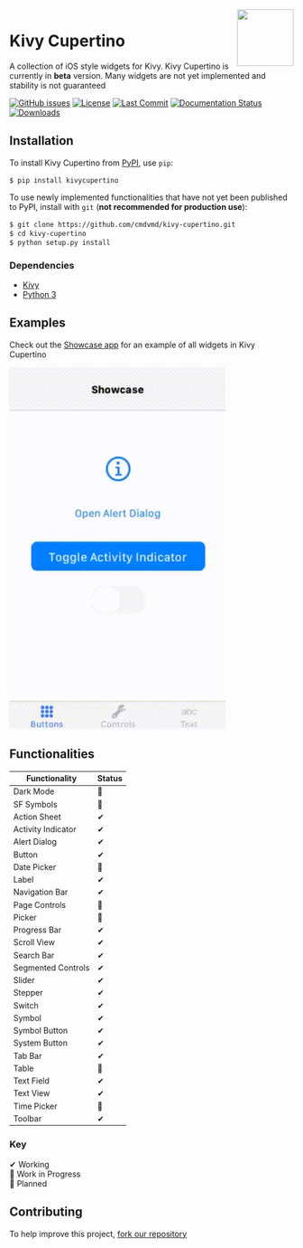 <img src="https://github.com/cmdvmd/kivy-cupertino/blob/main/logo.png?raw=true" align="right" width="100" height="100"/>

# Kivy Cupertino

A collection of iOS style widgets for Kivy. Kivy Cupertino is currently in **beta** version.
Many widgets are not yet implemented and stability is not guaranteed

[![GitHub issues](https://img.shields.io/github/issues/cmdvmd/kivy-cupertino)](https://github.com/cmdvmd/kivy-cupertino/issues)
[![License](https://img.shields.io/github/license/cmdvmd/kivy-cupertino)](https://github.com/cmdvmd/kivy-cupertino/blob/main/LICENSE)
[![Last Commit](https://img.shields.io/github/last-commit/cmdvmd/kivy-cupertino)](https://github.com/cmdvmd/kivy-cupertino/commits/main)
[![Documentation Status](https://readthedocs.org/projects/kivy-cupertino/badge/?version=latest)](https://kivy-cupertino.rtfd.io)
[![Downloads](https://pepy.tech/badge/kivycupertino)](https://pepy.tech/project/kivycupertino)

## Installation

To install Kivy Cupertino from [PyPI](https://pypi.org/project/kivycupertino/), use `pip`:

```shell
$ pip install kivycupertino
```

To use newly implemented functionalities that have not yet been published to PyPI, install with `git`
(**not recommended for production use**):

```shell
$ git clone https://github.com/cmdvmd/kivy-cupertino.git
$ cd kivy-cupertino
$ python setup.py install
```

### Dependencies

- [Kivy](https://kivy.org/doc/stable/gettingstarted/installation.html)
- [Python 3](https://www.python.org/downloads)

## Examples

Check out the [Showcase app](https://github.com/cmdvmd/kivy-cupertino/blob/main/examples/showcase.py)
for an example of all widgets in Kivy Cupertino

![Showcase App](https://github.com/cmdvmd/kivy-cupertino/blob/main/docs/_static/showcase.gif?raw=true)

## Functionalities

| Functionality | Status |
|---------------|--------|
| Dark Mode | 📝 |
| SF Symbols | 🚧 |
| Action Sheet | ✔ |
| Activity Indicator | ✔ |
| Alert Dialog | ✔ |
| Button | ✔ |
| Date Picker | 📝 |
| Label | ✔ |
| Navigation Bar | ✔ |
| Page Controls | 📝 |
| Picker | 📝 |
| Progress Bar | ✔ |
| Scroll View | ✔ |
| Search Bar | ✔ |
| Segmented Controls | ✔ |
| Slider | ✔ |
| Stepper | ✔ |
| Switch | ✔ |
| Symbol | ✔ |
| Symbol Button | ✔ |
| System Button | ✔ |
| Tab Bar | ✔ |
| Table | 📝 |
| Text Field | ✔ |
| Text View | ✔ |
| Time Picker | 📝 |
| Toolbar | ✔ |

### Key

✔ Working
\
🚧 Work in Progress
\
📝 Planned

## Contributing

To help improve this project, [fork our repository](https://github.com/cmdvmd/kivy-cupertino/fork)

